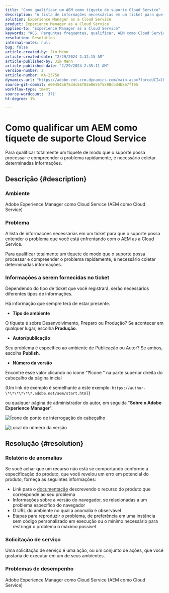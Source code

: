```yaml
---
title: "Como qualificar um AEM como tíquete de suporte Cloud Service"
description: "A lista de informações necessárias em um ticket para que o suporte possa entender o problema que você está enfrentando com o AEM as a Cloud Service."
solution: Experience Manager as a Cloud Service
product: Experience Manager as a Cloud Service
applies-to: "Experience Manager as a Cloud Service"
keywords: "KCS, Perguntas frequentes, qualificar, AEM como Cloud Service, Adobe Experience Manager como Cloud Service, Tíquete de suporte"
resolution: Resolution
internal-notes: null
bug: false
article-created-by: Jim Menn
article-created-date: "2/29/2024 2:32:15 AM"
article-published-by: Jim Menn
article-published-date: "2/29/2024 2:35:11 AM"
version-number: 2
article-number: KA-23750
dynamics-url: "https://adobe-ent.crm.dynamics.com/main.aspx?forceUCI=1&pagetype=entityrecord&etn=knowledgearticle&id=38c40abe-aad6-ee11-9079-6045bd006268"
source-git-commit: e09454a675ddc56f02e0655f5590cbd4b8e7ff95
workflow-type: tm+mt
source-wordcount: '371'
ht-degree: 1%

---
```


# Como qualificar um AEM como tíquete de suporte Cloud Service


Para qualificar totalmente um tíquete de modo que o suporte possa processar e compreender o problema rapidamente, é necessário coletar determinadas informações.

## Descrição {#description}


### Ambiente

Adobe Experience Manager como Cloud Service (AEM como Cloud Service)

### Problema

A lista de informações necessárias em um ticket para que o suporte possa entender o problema que você está enfrentando com o AEM as a Cloud Service.

Para qualificar totalmente um tíquete de modo que o suporte possa processar e compreender o problema rapidamente, é necessário coletar determinadas informações.

### Informações a serem fornecidas no ticket

Dependendo do tipo de ticket que você registrará, serão necessários diferentes tipos de informações.

Há informação que sempre terá de estar presente.

- <b>Tipo de ambiente</b>


O tíquete é sobre Desenvolvimento, Preparo ou Produção? Se acontecer em qualquer lugar, escolha <b>Produção</b>.

- <b>Autor/publicação</b>


Seu problema é específico ao ambiente de Publicação ou Autor? Se ambos, escolha <b>Publish</b>.

- <b>Número da versão</b>


Encontre esse valor clicando no ícone &quot;<b>?</b>Ícone &quot; na parte superior direita do cabeçalho da página inicial

(Um link de exemplo é semelhante a este exemplo: `https://author-\*\*\*\*\*\*.adobe.net/aem/start.html`)

ou qualquer página de administrador do autor, em seguida &quot;<b>Sobre o Adobe Experience Manager</b>&quot;.

![Ícone do ponto de interrogação do cabeçalho](https://helpx.adobe.com/content/dam/help/en/experience-manager/kb/how-to-fully-qualify-an-AEM-as-a-cloud-service-ticket/jcr_content/main-pars/image/question_mark_topheader.jpg.img.jpg)

![Local do número da versão](https://helpx.adobe.com/content/dam/help/en/experience-manager/kb/how-to-fully-qualify-an-AEM-as-a-cloud-service-ticket/jcr_content/main-pars/image_23429537/release_number.jpg.img.jpg)

## Resolução {#resolution}


### Relatório de anomalias

Se você achar que um recurso não está se comportando conforme a especificação do produto, que você revelou um erro em potencial do produto, forneça as seguintes informações:

- Link para o [documentação](https://experienceleague.adobe.com/docs/?lang=pt-BR) descrevendo o recurso do produto que corresponde ao seu problema
- Informações sobre a versão do navegador, se relacionadas a um problema específico do navegador
- O URL do ambiente no qual a anomalia é observável
- Etapas para reproduzir o problema, de preferência em uma instância sem código personalizado em execução ou o mínimo necessário para restringir o problema o máximo possível

### Solicitação de serviço

Uma solicitação de serviço é uma ação, ou um conjunto de ações, que você gostaria de executar em um de seus ambientes.

### Problemas de desempenho

Adobe Experience Manager como Cloud Service (AEM como Cloud Service)
